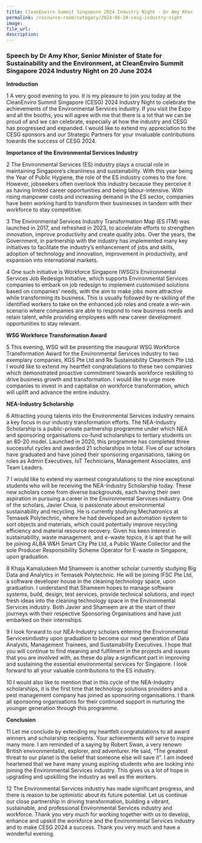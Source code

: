```yaml
---
title: CleanEnviro Summit Singapore 2024 Industry Night - Dr Amy Khor
permalink: /resource-room/category/2024-06-20-cesg-industry-night
image: 
file_url: 
description: 
---
```


### Speech by Dr Amy Khor, Senior Minister of State for Sustainability and the Environment, at CleanEnviro Summit Singapore 2024 Industry Night on 20 June 2024

**Introduction**

1 A very good evening to you. It is my pleasure to join you today at the CleanEnviro Summit Singapore (CESG) 2024 Industry Night to celebrate the achievements of the Environmental Services industry. If you visit the Expo and all the booths, you will agree with me that there is a lot that we can be proud of and we can celebrate, especially at how the industry and CESG has progressed and expanded. I would like to extend my appreciation to the CESG sponsors and our Strategic Partners for your invaluable contributions towards the success of CESG 2024.

**Importance of the Environmental Services Industry**

2 The Environmental Services (ES) industry plays a crucial role in maintaining Singapore’s cleanliness and sustainability. With this year being the Year of Public Hygiene, the role of the ES industry comes to the fore. However, jobseekers often overlook this industry because they perceive it as having limited career opportunities and being labour-intensive. With rising manpower costs and increasing demand in the ES sector, companies have been working hard to transform their businesses in tandem with their workforce to stay competitive.

3 The Environmental Services Industry Transformation Map (ES ITM) was launched in 2017, and refreshed in 2023, to accelerate efforts to strengthen innovation, improve productivity and create quality jobs. Over the years, the Government, in partnership with the industry has implemented many key initiatives to facilitate the industry’s enhancement of jobs and skills, adoption of technology and innovation, improvement in productivity, and expansion into international markets. 

4 One such initiative is Workforce Singapore (WSG)’s Environmental Services Job Redesign Initiative, which supports Environmental Services companies to embark on job redesign to implement customised solutions based on companies’ needs, with the aim to make jobs more attractive while transforming its business. This is usually followed by re-skilling of the identified workers to take on the enhanced job roles and create a win-win scenario where companies are able to respond to new business needs and retain talent, while providing employees with new career development opportunities to stay relevant. 

**WSG Workforce Transformation Award**

5 This evening, WSG will be presenting the inaugural WSG Workforce Transformation Award for the Environmental Services industry to two exemplary companies, KGS Pte Ltd and Re Sustainability Cleantech Pte Ltd. I would like to extend my heartfelt congratulations to these two companies which demonstrated proactive commitment towards workforce reskilling to drive business growth and transformation. I would like to urge more companies to invest in and capitalise on workforce transformation, which will uplift and advance the entire industry. 

**NEA-Industry Scholarship**

6 Attracting young talents into the Environmental Services industry remains a key focus in our industry transformation efforts. The NEA-Industry Scholarship is a public-private partnership programme under which NEA and sponsoring organisations co-fund scholarships 
to tertiary students on an 80-20 model. Launched in 2020, this programme has completed three successful cycles and awarded 21 scholarships in total. Five of our scholars have graduated and have joined their sponsoring organisations, taking on roles as Admin Executives, IoT Technicians, Management Associates, and Team Leaders.

7 I would like to extend my warmest congratulations to the nine exceptional students who will be receiving the NEA-Industry Scholarship today. These new scholars come from diverse backgrounds, each having their own aspiration in pursuing a career in the Environmental Services industry. One of the scholars, Javier Chua, is passionate about environmental sustainability and recycling. He is currently studying Mechatronics at Temasek Polytechnic, where he had developed an automation system to sort objects and materials, which could potentially improve recycling efficiency and material resource recovery. Given his keen interest in sustainability, waste management, and e-waste topics, it is apt that he will be joining ALBA W&H Smart City Pte Ltd, a Public Waste Collector and the sole Producer Responsibility Scheme Operator for E-waste in Singapore, upon graduation.

8 Khaja Kamaludeen Md Shameem is another scholar currently studying Big Data and Analytics in Temasek Polytechnic. He will be joining IFSC Pte Ltd, a software developer house in the cleaning technology space, upon graduation. I understand that Shameem hopes to manage software systems, build, design, test services, provide technical solutions, and inject fresh ideas into the cleaning technology space in the Environmental Services industry. Both Javier and Shameem are at the start of their journeys with their respective Sponsoring Organisations and have just embarked on their internships. 

9 I look forward to our NEA-Industry scholars entering the Environmental Servicesindustry upon graduation to become our next generation of Data Analysts, Management Trainees, and Sustainability Executives. I hope that you will continue to find meaning and fulfilment in the projects and issues that you are involved with, as these do play a significant part in improving and sustaining the essential environmental services for Singapore. I look forward to all your valuable contributions to the ES industry. 

10 I would also like to mention that in this cycle of the NEA-Industry scholarships, it is the first time that technology solutions providers and a pest management company has joined as sponsoring organisations. I thank all sponsoring organisations for their continued support in nurturing the younger generation through this programme. 

**Conclusion**

11 Let me conclude by extending my heartfelt congratulations to all award winners and scholarship recipients. Your achievements will serve to inspire many more. I am reminded of a saying by Robert Swan, a very renown British environmentalist, explorer, and adventurer. He said, “The greatest threat to our planet is the belief that someone else will save it”. I am indeed heartened that we have many young aspiring students who are looking into joining the Environmental Services industry. This gives us a lot of hope in upgrading and upskilling the industry as well as the workers.

12 The Environmental Services industry has made significant progress, and there is reason to be optimistic about its future potential. Let us continue our close partnership in driving transformation, building a vibrant, sustainable, and professional Environmental Services industry and workforce. Thank you very much for working together with us to develop, enhance and upskill the workforce and the Environmental Services industry and to make CESG 2024 a success. Thank you very much and have a wonderful evening.
